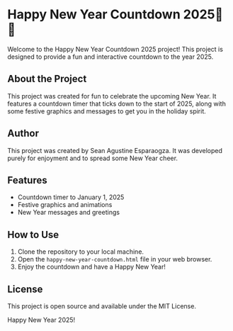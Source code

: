 # Happy New Year Countdown 2025🎉🎉

Welcome to the Happy New Year Countdown 2025 project! This project is designed to provide a fun and interactive countdown to the year 2025.

## About the Project

This project was created for fun to celebrate the upcoming New Year. It features a countdown timer that ticks down to the start of 2025, along with some festive graphics and messages to get you in the holiday spirit.

## Author

This project was created by Sean Agustine Esparaogza. It was developed purely for enjoyment and to spread some New Year cheer.

## Features

- Countdown timer to January 1, 2025
- Festive graphics and animations
- New Year messages and greetings

## How to Use

1. Clone the repository to your local machine.
2. Open the `happy-new-year-countdown.html` file in your web browser.
3. Enjoy the countdown and have a Happy New Year!

## License

This project is open source and available under the MIT License.

Happy New Year 2025!
